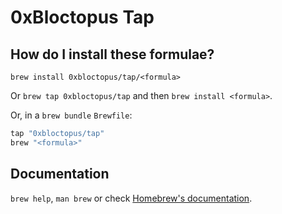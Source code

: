 # 0xBloctopus Tap

## How do I install these formulae?

`brew install 0xbloctopus/tap/<formula>`

Or `brew tap 0xbloctopus/tap` and then `brew install <formula>`.

Or, in a `brew bundle` `Brewfile`:

```ruby
tap "0xbloctopus/tap"
brew "<formula>"
```

## Documentation

`brew help`, `man brew` or check [Homebrew's documentation](https://docs.brew.sh).

